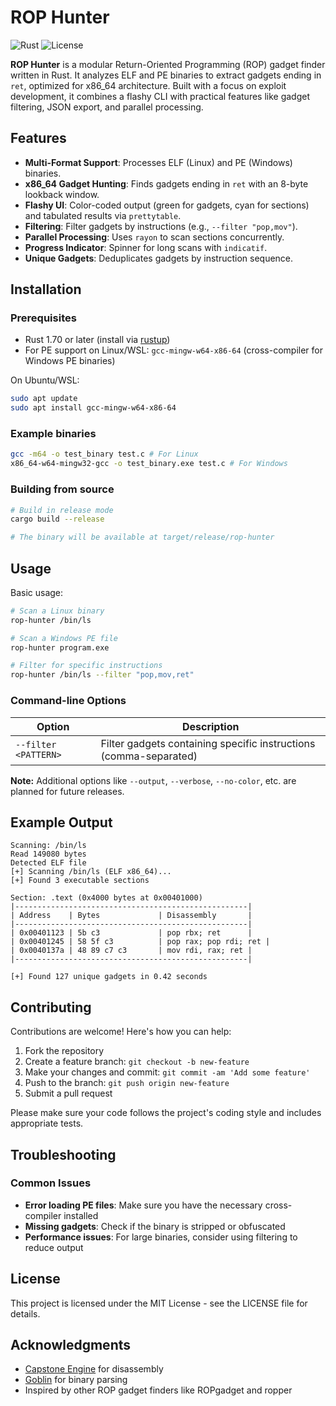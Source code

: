 # ROP Hunter

![Rust](https://img.shields.io/badge/Rust-1.70+-orange.svg)
![License](https://img.shields.io/badge/license-MIT-blue.svg)

**ROP Hunter** is a modular Return-Oriented Programming (ROP) gadget finder written in Rust. It analyzes ELF and PE binaries to extract gadgets ending in `ret`, optimized for x86_64 architecture. Built with a focus on exploit development, it combines a flashy CLI with practical features like gadget filtering, JSON export, and parallel processing.

## Features

- **Multi-Format Support**: Processes ELF (Linux) and PE (Windows) binaries.
- **x86_64 Gadget Hunting**: Finds gadgets ending in `ret` with an 8-byte lookback window.
- **Flashy UI**: Color-coded output (green for gadgets, cyan for sections) and tabulated results via `prettytable`.
- **Filtering**: Filter gadgets by instructions (e.g., `--filter "pop,mov"`).
- **Parallel Processing**: Uses `rayon` to scan sections concurrently.
- **Progress Indicator**: Spinner for long scans with `indicatif`.
- **Unique Gadgets**: Deduplicates gadgets by instruction sequence.

## Installation

### Prerequisites
- Rust 1.70 or later (install via [rustup](https://rustup.rs/))
- For PE support on Linux/WSL: `gcc-mingw-w64-x86-64` (cross-compiler for Windows PE binaries)

On Ubuntu/WSL:
```bash
sudo apt update
sudo apt install gcc-mingw-w64-x86-64
```

### Example binaries

```bash
gcc -m64 -o test_binary test.c # For Linux
x86_64-w64-mingw32-gcc -o test_binary.exe test.c # For Windows
```


### Building from source
```bash
# Build in release mode
cargo build --release

# The binary will be available at target/release/rop-hunter
```

## Usage

Basic usage:
```bash
# Scan a Linux binary
rop-hunter /bin/ls

# Scan a Windows PE file
rop-hunter program.exe

# Filter for specific instructions
rop-hunter /bin/ls --filter "pop,mov,ret"
```

### Command-line Options

| Option | Description |
|--------|-------------|
| `--filter <PATTERN>` | Filter gadgets containing specific instructions (comma-separated) |

**Note:** Additional options like `--output`, `--verbose`, `--no-color`, etc. are planned for future releases.

## Example Output

```
Scanning: /bin/ls
Read 149080 bytes
Detected ELF file
[+] Scanning /bin/ls (ELF x86_64)...
[+] Found 3 executable sections

Section: .text (0x4000 bytes at 0x00401000)
|----------------------------------------------------|
| Address    | Bytes             | Disassembly       |
|----------------------------------------------------|
| 0x00401123 | 5b c3             | pop rbx; ret      |
| 0x00401245 | 58 5f c3          | pop rax; pop rdi; ret |
| 0x0040137a | 48 89 c7 c3       | mov rdi, rax; ret |
|----------------------------------------------------|

[+] Found 127 unique gadgets in 0.42 seconds
```

## Contributing

Contributions are welcome! Here's how you can help:

1. Fork the repository
2. Create a feature branch: `git checkout -b new-feature`
3. Make your changes and commit: `git commit -am 'Add some feature'`
4. Push to the branch: `git push origin new-feature`
5. Submit a pull request

Please make sure your code follows the project's coding style and includes appropriate tests.

## Troubleshooting

### Common Issues

- **Error loading PE files**: Make sure you have the necessary cross-compiler installed
- **Missing gadgets**: Check if the binary is stripped or obfuscated
- **Performance issues**: For large binaries, consider using filtering to reduce output

## License

This project is licensed under the MIT License - see the LICENSE file for details.

## Acknowledgments

- [Capstone Engine](https://www.capstone-engine.org/) for disassembly
- [Goblin](https://docs.rs/goblin) for binary parsing
- Inspired by other ROP gadget finders like ROPgadget and ropper
